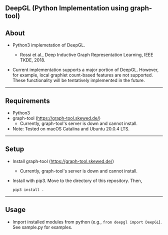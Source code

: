 ## DeepGL (Python Implementation using graph-tool)

About
-----
* Python3 implemetation of DeepGL.
  * Rossi et al., Deep Inductive Graph Representation Learning, IEEE TKDE, 2018.

* Current implementation supports a major portion of DeepGL. However, for example, local graphlet count-based features are not supported. These functionality will be tentatively implemented in the future.

******

Requirements
-----
* Python3
* graph-tool (https://graph-tool.skewed.de/)
  * Currently, graph-tool's server is down and cannot install.
* Note: Tested on macOS Catalina and Ubuntu 20.0.4 LTS.
******

Setup
-----
* Install graph-tool (https://graph-tool.skewed.de/)
  * Currently, graph-tool's server is down and cannot install.

* Install with pip3. Move to the directory of this repository. Then,

    `pip3 install .`

******

Usage
-----
* Import installed modules from python (e.g., `from deepgl import DeepGL`). See sample.py for examples.
